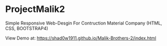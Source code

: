 ﻿# ProjectMalik2
 
 Simple Responsive Web-Desgin For Contruction Material Company
 (HTML, CSS, BOOTSTRAP4)

View Demo at:
https://shad0w1911.github.io/Malik-Brothers-2/index.html
